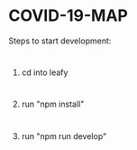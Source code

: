 # COVID-19-MAP
Steps to start development: 
#
1.  cd into leafy
#
2.  run "npm install"
#
3.  run "npm run develop"

